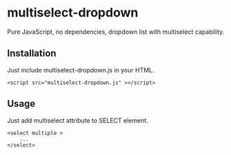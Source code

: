 # multiselect-dropdown
Pure JavaScript, no dependencies, dropdown list with multiselect capability.

## Installation
Just include multiselect-dropdown.js in your HTML.

    <script src="multiselect-dropdown.js" ></script>

## Usage
Just add multiselect attribute to SELECT element.
    
    <select multiple > 
        ... 
    </select>



